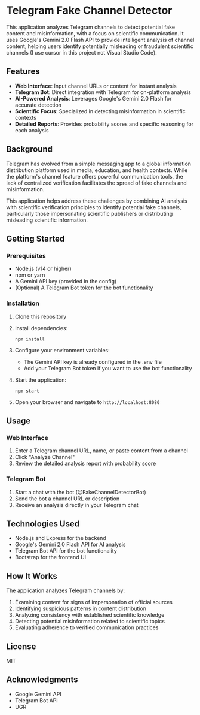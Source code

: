 # Telegram Fake Channel Detector

This application analyzes Telegram channels to detect potential fake content and misinformation, with a focus on scientific communication. It uses Google's Gemini 2.0 Flash API to provide intelligent analysis of channel content, helping users identify potentially misleading or fraudulent scientific channels (I use cursor in this project not Visual Studio Code).

## Features

- **Web Interface**: Input channel URLs or content for instant analysis
- **Telegram Bot**: Direct integration with Telegram for on-platform analysis
- **AI-Powered Analysis**: Leverages Google's Gemini 2.0 Flash for accurate detection
- **Scientific Focus**: Specialized in detecting misinformation in scientific contexts
- **Detailed Reports**: Provides probability scores and specific reasoning for each analysis

## Background

Telegram has evolved from a simple messaging app to a global information distribution platform used in media, education, and health contexts. While the platform's channel feature offers powerful communication tools, the lack of centralized verification facilitates the spread of fake channels and misinformation.

This application helps address these challenges by combining AI analysis with scientific verification principles to identify potential fake channels, particularly those impersonating scientific publishers or distributing misleading scientific information.

## Getting Started

### Prerequisites

- Node.js (v14 or higher)
- npm or yarn
- A Gemini API key (provided in the config)
- (Optional) A Telegram Bot token for the bot functionality

### Installation

1. Clone this repository
2. Install dependencies:
   ```
   npm install
   ```
3. Configure your environment variables:
   - The Gemini API key is already configured in the .env file
   - Add your Telegram Bot token if you want to use the bot functionality
   
4. Start the application:
   ```
   npm start
   ```

5. Open your browser and navigate to `http://localhost:8080`

## Usage

### Web Interface

1. Enter a Telegram channel URL, name, or paste content from a channel
2. Click "Analyze Channel"
3. Review the detailed analysis report with probability score

### Telegram Bot

1. Start a chat with the bot (@FakeChannelDetectorBot)
2. Send the bot a channel URL or description
3. Receive an analysis directly in your Telegram chat

## Technologies Used

- Node.js and Express for the backend
- Google's Gemini 2.0 Flash API for AI analysis
- Telegram Bot API for the bot functionality
- Bootstrap for the frontend UI

## How It Works

The application analyzes Telegram channels by:

1. Examining content for signs of impersonation of official sources
2. Identifying suspicious patterns in content distribution
3. Analyzing consistency with established scientific knowledge
4. Detecting potential misinformation related to scientific topics
5. Evaluating adherence to verified communication practices

## License

MIT

## Acknowledgments

- Google Gemini API
- Telegram Bot API 
- UGR 
